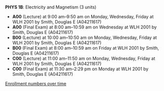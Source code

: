 **PHYS 1B**: Electricity and Magnetism (3 units)

- **A00** (Lecture) at 9:00 am–9:50 am on Monday, Wednesday, Friday at WLH 2001 by Smith, Douglas E (A04211617)
- **A00** (Final Exam) at 8:00 am–10:59 am on Wednesday at WLH 2001 by Smith, Douglas E (A04211617)
- **B00** (Lecture) at 10:00 am–10:50 am on Monday, Wednesday, Friday at WLH 2001 by Smith, Douglas E (A04211617)
- **B00** (Final Exam) at 8:00 am–10:59 am on Friday at WLH 2001 by Smith, Douglas E (A04211617)
- **C00** (Lecture) at 11:00 am–11:50 am on Monday, Wednesday, Friday at WLH 2001 by Smith, Douglas E (A04211617)
- **C00** (Final Exam) at 11:30 am–2:29 pm on Monday at WLH 2001 by Smith, Douglas E (A04211617)

[Enrollment numbers over time](./PHYS1B.tsv)
